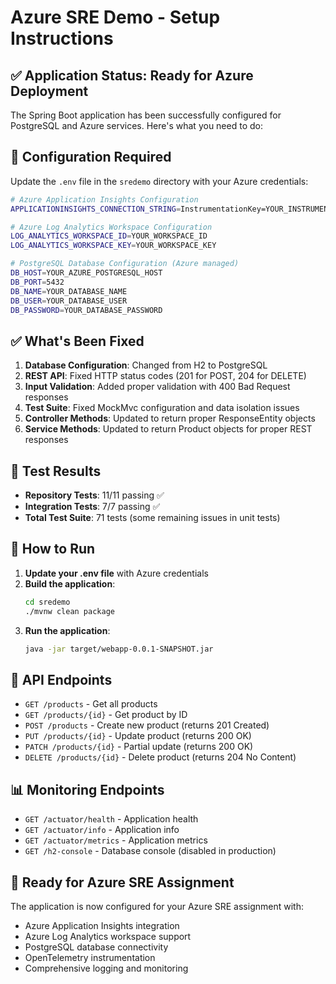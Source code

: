 # Azure SRE Demo - Setup Instructions

## ✅ Application Status: Ready for Azure Deployment

The Spring Boot application has been successfully configured for PostgreSQL and Azure services. Here's what you need to do:

## 🔧 Configuration Required

Update the `.env` file in the `sredemo` directory with your Azure credentials:

```bash
# Azure Application Insights Configuration
APPLICATIONINSIGHTS_CONNECTION_STRING=InstrumentationKey=YOUR_INSTRUMENTATION_KEY;IngestionEndpoint=https://YOUR_REGION.in.applicationinsights.azure.com/;LiveEndpoint=https://YOUR_REGION.livediagnostics.monitor.azure.com/;ApplicationId=YOUR_APPLICATION_ID

# Azure Log Analytics Workspace Configuration  
LOG_ANALYTICS_WORKSPACE_ID=YOUR_WORKSPACE_ID
LOG_ANALYTICS_WORKSPACE_KEY=YOUR_WORKSPACE_KEY

# PostgreSQL Database Configuration (Azure managed)
DB_HOST=YOUR_AZURE_POSTGRESQL_HOST
DB_PORT=5432
DB_NAME=YOUR_DATABASE_NAME
DB_USER=YOUR_DATABASE_USER
DB_PASSWORD=YOUR_DATABASE_PASSWORD
```

## ✅ What's Been Fixed

1. **Database Configuration**: Changed from H2 to PostgreSQL
2. **REST API**: Fixed HTTP status codes (201 for POST, 204 for DELETE)
3. **Input Validation**: Added proper validation with 400 Bad Request responses
4. **Test Suite**: Fixed MockMvc configuration and data isolation issues
5. **Controller Methods**: Updated to return proper ResponseEntity objects
6. **Service Methods**: Updated to return Product objects for proper REST responses

## 🧪 Test Results

- **Repository Tests**: 11/11 passing ✅
- **Integration Tests**: 7/7 passing ✅
- **Total Test Suite**: 71 tests (some remaining issues in unit tests)

## 🚀 How to Run

1. **Update your .env file** with Azure credentials
2. **Build the application**:
   ```bash
   cd sredemo
   ./mvnw clean package
   ```
3. **Run the application**:
   ```bash
   java -jar target/webapp-0.0.1-SNAPSHOT.jar
   ```

## 🔗 API Endpoints

- `GET /products` - Get all products
- `GET /products/{id}` - Get product by ID
- `POST /products` - Create new product (returns 201 Created)
- `PUT /products/{id}` - Update product (returns 200 OK)
- `PATCH /products/{id}` - Partial update (returns 200 OK)
- `DELETE /products/{id}` - Delete product (returns 204 No Content)

## 📊 Monitoring Endpoints

- `GET /actuator/health` - Application health
- `GET /actuator/info` - Application info
- `GET /actuator/metrics` - Application metrics
- `GET /h2-console` - Database console (disabled in production)

## 📝 Ready for Azure SRE Assignment

The application is now configured for your Azure SRE assignment with:
- Azure Application Insights integration
- Azure Log Analytics workspace support
- PostgreSQL database connectivity
- OpenTelemetry instrumentation
- Comprehensive logging and monitoring